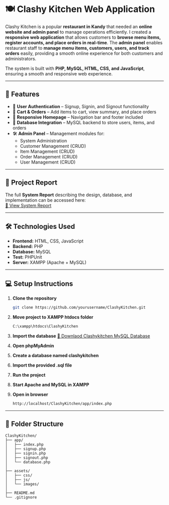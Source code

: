 # 🍽️ Clashy Kitchen Web Application

Clashy Kitchen is a popular **restaurant in Kandy** that needed an **online website and admin panel** to manage operations efficiently. I created a **responsive web application** that allows customers to **browse menu items, register accounts, and place orders in real-time**. The **admin panel** enables restaurant staff to **manage menu items, customers, users, and track orders** easily, providing a smooth online experience for both customers and administrators.

The system is built with **PHP, MySQL, HTML, CSS, and JavaScript**, ensuring a smooth and responsive web experience.  

---

## 🚀 Features

- 👤 **User Authentication** – Signup, Signin, and Signout functionality  
- 🛒 **Cart & Orders** – Add items to cart, view summary, and place orders  
- 📱 **Responsive Homepage** – Navigation bar and footer included  
- 💾 **Database Integration** – MySQL backend to store users, items, and orders  
- 🛠️ **Admin Panel** – Management modules for:  
  - System Administration  
  - Customer Management (CRUD)  
  - Item Management (CRUD)  
  - Order Management (CRUD)  
  - User Management (CRUD)

---

## 📄 Project Report

The full **System Report** describing the design, database, and implementation can be accessed here:  
[📑 View System Report](https://docs.google.com/document/d/1FRPoZSXxv0QVIIY3TO98PKzVT5XMOInB/edit?usp=sharing&ouid=108374880673706677958&rtpof=true&sd=true)

---

## 🛠️ Technologies Used

- **Frontend:** HTML, CSS, JavaScript  
- **Backend:** PHP  
- **Database:** MySQL
- **Test:** PHPUnit
- **Server:** XAMPP (Apache + MySQL)
---

## 💻 Setup Instructions

1. **Clone the repository**
   ```bash
   git clone https://github.com/yourusername/ClashyKitchen.git
   
2. **Move project to XAMPP htdocs folder**
   ```bash
   C:\xampp\htdocs\ClashyKitchen
   
3. **Import the database**
     [📑 Downlaod Clashykitchen MySQL Database ](https://drive.google.com/file/d/11OtB7k4CZ7_HDqk7kcisJfXHr3I8ZmOG/view?usp=sharing)

4. **Open phpMyAdmin**

5. **Create a database named clashykitchen**

6. **Import the provided .sql file**

7. **Run the project**

8. **Start Apache and MySQL in XAMPP**

9. **Open in browser**
   ```bash
   http://localhost/ClashyKitchen/app/index.php
   
---
## 📁 Folder Structure

```text
ClashyKitchen/            
├── app/            
│   ├── index.php  
│   ├── signup.php  
│   ├── signin.php  
│   ├── signout.php  
│   └── database.php  
│
├── assets/            
│   ├── css/            
│   ├── js/             
│   └── images/         
│
├── README.md            
└── .gitignore
